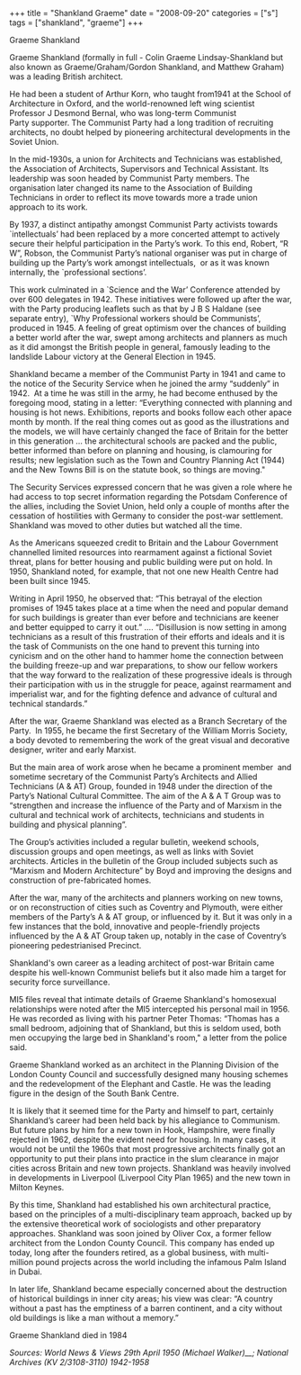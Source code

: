+++
title = "Shankland Graeme"
date = "2008-09-20"
categories = ["s"]
tags = ["shankland", "graeme"]
+++

Graeme Shankland

Graeme Shankland (formally in full - Colin Graeme Lindsay-Shankland but also known as Graeme/Graham/Gordon Shankland, and Matthew Graham) was a leading British architect.

He had been a student of Arthur Korn, who taught from1941 at the School of Architecture in Oxford, and the world-renowned left wing scientist Professor J Desmond Bernal, who was long-term Communist Party supporter. The Communist Party had a long tradition of recruiting architects, no doubt helped by pioneering architectural developments in the Soviet Union.

In the mid-1930s, a union for Architects and Technicians was established, the Association of Architects, Supervisors and Technical Assistant. Its leadership was soon headed by Communist Party members. The organisation later changed its name to the Association of Building Technicians in order to reflect its move towards more a trade union approach to its work.

By 1937, a distinct antipathy amongst Communist Party activists towards \`intellectuals’ had been replaced by a more concerted attempt to actively secure their helpful participation in the Party’s work. To this end, Robert, “R W”, Robson, the Communist Party’s national organiser was put in charge of building up the Party’s work amongst intellectuals,  or as it was known internally, the \`professional sections’.

This work culminated in a \`Science and the War’ Conference attended by over 600 delegates in 1942. These initiatives were followed up after the war, with the Party producing leaflets such as that by J B S Haldane (see separate entry), \`Why Professional workers should be Communists’, produced in 1945. A feeling of great optimism over the chances of building a better world after the war, swept among architects and planners as much as it did amongst the British people in general, famously leading to the landslide Labour victory at the General Election in 1945.

Shankland became a member of the Communist Party in 1941 and came to the notice of the Security Service when he joined the army “suddenly” in 1942.  At a time he was still in the army, he had become enthused by the foregoing mood, stating in a letter: “Everything connected with planning and housing is hot news. Exhibitions, reports and books follow each other apace month by month. If the real thing comes out as good as the illustrations and the models, we will have certainly changed the face of Britain for the better in this generation … the architectural schools are packed and the public, better informed than before on planning and housing, is clamouring for results; new legislation such as the Town and Country Planning Act (1944) and the New Towns Bill is on the statute book, so things are moving."

The Security Services expressed concern that he was given a role where he had access to top secret information regarding the Potsdam Conference of the allies, including the Soviet Union, held only a couple of months after the cessation of hostilities with Germany to consider the post-war settlement. Shankland was moved to other duties but watched all the time.

As the Americans squeezed credit to Britain and the Labour Government channelled limited resources into rearmament against a fictional Soviet threat, plans for better housing and public building were put on hold. In 1950, Shankland noted, for example, that not one new Health Centre had been built since 1945.  

Writing in April 1950, he observed that: “This betrayal of the election promises of 1945 takes place at a time when the need and popular demand for such buildings is greater than ever before and technicians are keener and better equipped to carry it out.” …. “Disillusion is now setting in among technicians as a result of this frustration of their efforts and ideals and it is the task of Communists on the one hand to prevent this turning into cynicism and on the other hand to hammer home the connection between the building freeze-up and war preparations, to show our fellow workers that the way forward to the realization of these progressive ideals is through their participation with us in the struggle for peace, against rearmament and imperialist war, and for the fighting defence and advance of cultural and technical standards.”

After the war, Graeme Shankland was elected as a Branch Secretary of the Party.  In 1955, he became the first Secretary of the William Morris Society, a body devoted to remembering the work of the great visual and decorative designer, writer and early Marxist.  

But the main area of work arose when he became a prominent member  and sometime secretary of the Communist Party’s Architects and Allied Technicians (A & AT) Group, founded in 1948 under the direction of the Party’s National Cultural Committee. The aim of the A & A T Group was to “strengthen and increase the influence of the Party and of Marxism in the cultural and technical work of architects, technicians and students in building and physical planning”.

The Group’s activities included a regular bulletin, weekend schools, discussion groups and open meetings, as well as links with Soviet architects. Articles in the bulletin of the Group included subjects such as “Marxism and Modern Architecture” by Boyd and improving the designs and construction of pre-fabricated homes.

After the war, many of the architects and planners working on new towns, or on reconstruction of cities such as Coventry and Plymouth, were either members of the Party’s A & AT group, or influenced by it. But it was only in a few instances that the bold, innovative and people-friendly projects influenced by the A & AT Group taken up, notably in the case of Coventry’s pioneering pedestrianised Precinct. 

Shankland's own career as a leading architect of post-war Britain came despite his well-known Communist beliefs but it also made him a target for security force surveillance.

MI5 files reveal that intimate details of Graeme Shankland's homosexual relationships were noted after the MI5 intercepted his personal mail in 1956. He was recorded as living with his partner Peter Thomas: “Thomas has a small bedroom, adjoining that of Shankland, but this is seldom used, both men occupying the large bed in Shankland's room," a letter from the police said.

Graeme Shankland worked as an architect in the Planning Division of the London County Council and successfully designed many housing schemes and the redevelopment of the Elephant and Castle. He was the leading figure in the design of the South Bank Centre.

It is likely that it seemed time for the Party and himself to part, certainly Shankland’s career had been held back by his allegiance to Communism. But future plans by him for a new town in Hook, Hampshire, were finally rejected in 1962, despite the evident need for housing. In many cases, it would not be until the 1960s that most progressive architects finally got an opportunity to put their plans into practice in the slum clearance in major cities across Britain and new town projects. Shankland was heavily involved in developments in Liverpool (Liverpool City Plan 1965) and the new town in Milton Keynes.

By this time, Shankland had established his own architectural practice, based on the principles of a multi-disciplinary team approach, backed up by the extensive theoretical work of sociologists and other preparatory approaches. Shankland was soon joined by Oliver Cox, a former fellow architect from the London County Council. This company has ended up today, long after the founders retired, as a global business, with multi-million pound projects across the world including the infamous Palm Island in Dubai.

In later life, Shankland became especially concerned about the destruction of historical buildings in inner city areas; his view was clear: “A country without a past has the emptiness of a barren continent, and a city without old buildings is like a man without a memory.” 

Graeme Shankland died in 1984

_Sources: World News & Views_ _29th April 1950 (Michael Walker)__; National Archives (KV 2/3108-3110) 1942-1958_
